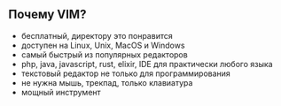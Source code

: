 ## Почему VIM?

- бесплатный, директору это понравится
- доступен на Linux, Unix, MacOS и Windows
- самый быстрый из популярных редакторов
- php, java, javascript, rust, elixir, IDE для практически любого языка
- текстовый редактор не только для программирования
- не нужна мышь, трекпад, только клавиатура
- мощный инструмент
